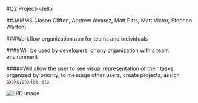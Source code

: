 #Q2 Project--Jello

##JAMMS (Jason Clifton, Andrew Alvarez, Matt Pitts, Matt Victor, Stephen Warton)

###Workflow organization app for teams and individuals

####Will be used by developers, or any organization with a team environment

#####Will allow the user to see visual representation of their tasks organized by priority, to message other users, create projects, assign tasks/stories, etc.

![ERD image](https://www.lucidchart.com/documents/edit/758efd17-85ac-494d-ab6a-9f45c8b40a9a?shared=true&#)
